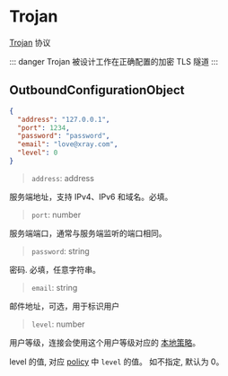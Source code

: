 # Trojan

[Trojan](https://trojan-gfw.github.io/trojan/protocol) 协议

::: danger Trojan 被设计工作在正确配置的加密 TLS 隧道 :::

## OutboundConfigurationObject

```json
{
  "address": "127.0.0.1",
  "port": 1234,
  "password": "password",
  "email": "love@xray.com",
  "level": 0
}
```

> `address`: address

服务端地址，支持 IPv4、IPv6 和域名。必填。

> `port`: number

服务端端口，通常与服务端监听的端口相同。

> `password`: string

密码. 必填，任意字符串。

> `email`: string

邮件地址，可选，用于标识用户

> `level`: number

用户等级，连接会使用这个用户等级对应的
[本地策略](../policy.md#levelpolicyobject)。

level 的值, 对应 [policy](../policy.md#policyobject) 中 `level` 的值。 如不指定,
默认为 0。
